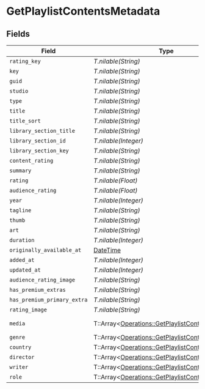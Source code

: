 # GetPlaylistContentsMetadata


## Fields

| Field                                                                                                                                                                                                                                                                                                                                                                                                                                                                                                                                                                                      | Type                                                                                                                                                                                                                                                                                                                                                                                                                                                                                                                                                                                       | Required                                                                                                                                                                                                                                                                                                                                                                                                                                                                                                                                                                                   | Description                                                                                                                                                                                                                                                                                                                                                                                                                                                                                                                                                                                | Example                                                                                                                                                                                                                                                                                                                                                                                                                                                                                                                                                                                    |
| ------------------------------------------------------------------------------------------------------------------------------------------------------------------------------------------------------------------------------------------------------------------------------------------------------------------------------------------------------------------------------------------------------------------------------------------------------------------------------------------------------------------------------------------------------------------------------------------ | ------------------------------------------------------------------------------------------------------------------------------------------------------------------------------------------------------------------------------------------------------------------------------------------------------------------------------------------------------------------------------------------------------------------------------------------------------------------------------------------------------------------------------------------------------------------------------------------ | ------------------------------------------------------------------------------------------------------------------------------------------------------------------------------------------------------------------------------------------------------------------------------------------------------------------------------------------------------------------------------------------------------------------------------------------------------------------------------------------------------------------------------------------------------------------------------------------ | ------------------------------------------------------------------------------------------------------------------------------------------------------------------------------------------------------------------------------------------------------------------------------------------------------------------------------------------------------------------------------------------------------------------------------------------------------------------------------------------------------------------------------------------------------------------------------------------ | ------------------------------------------------------------------------------------------------------------------------------------------------------------------------------------------------------------------------------------------------------------------------------------------------------------------------------------------------------------------------------------------------------------------------------------------------------------------------------------------------------------------------------------------------------------------------------------------ |
| `rating_key`                                                                                                                                                                                                                                                                                                                                                                                                                                                                                                                                                                               | *T.nilable(String)*                                                                                                                                                                                                                                                                                                                                                                                                                                                                                                                                                                        | :heavy_minus_sign:                                                                                                                                                                                                                                                                                                                                                                                                                                                                                                                                                                         | N/A                                                                                                                                                                                                                                                                                                                                                                                                                                                                                                                                                                                        | 17                                                                                                                                                                                                                                                                                                                                                                                                                                                                                                                                                                                         |
| `key`                                                                                                                                                                                                                                                                                                                                                                                                                                                                                                                                                                                      | *T.nilable(String)*                                                                                                                                                                                                                                                                                                                                                                                                                                                                                                                                                                        | :heavy_minus_sign:                                                                                                                                                                                                                                                                                                                                                                                                                                                                                                                                                                         | N/A                                                                                                                                                                                                                                                                                                                                                                                                                                                                                                                                                                                        | /library/metadata/17                                                                                                                                                                                                                                                                                                                                                                                                                                                                                                                                                                       |
| `guid`                                                                                                                                                                                                                                                                                                                                                                                                                                                                                                                                                                                     | *T.nilable(String)*                                                                                                                                                                                                                                                                                                                                                                                                                                                                                                                                                                        | :heavy_minus_sign:                                                                                                                                                                                                                                                                                                                                                                                                                                                                                                                                                                         | N/A                                                                                                                                                                                                                                                                                                                                                                                                                                                                                                                                                                                        | plex://movie/5d77683f6f4521001ea9dc53                                                                                                                                                                                                                                                                                                                                                                                                                                                                                                                                                      |
| `studio`                                                                                                                                                                                                                                                                                                                                                                                                                                                                                                                                                                                   | *T.nilable(String)*                                                                                                                                                                                                                                                                                                                                                                                                                                                                                                                                                                        | :heavy_minus_sign:                                                                                                                                                                                                                                                                                                                                                                                                                                                                                                                                                                         | N/A                                                                                                                                                                                                                                                                                                                                                                                                                                                                                                                                                                                        | Universal Pictures                                                                                                                                                                                                                                                                                                                                                                                                                                                                                                                                                                         |
| `type`                                                                                                                                                                                                                                                                                                                                                                                                                                                                                                                                                                                     | *T.nilable(String)*                                                                                                                                                                                                                                                                                                                                                                                                                                                                                                                                                                        | :heavy_minus_sign:                                                                                                                                                                                                                                                                                                                                                                                                                                                                                                                                                                         | N/A                                                                                                                                                                                                                                                                                                                                                                                                                                                                                                                                                                                        | movie                                                                                                                                                                                                                                                                                                                                                                                                                                                                                                                                                                                      |
| `title`                                                                                                                                                                                                                                                                                                                                                                                                                                                                                                                                                                                    | *T.nilable(String)*                                                                                                                                                                                                                                                                                                                                                                                                                                                                                                                                                                        | :heavy_minus_sign:                                                                                                                                                                                                                                                                                                                                                                                                                                                                                                                                                                         | N/A                                                                                                                                                                                                                                                                                                                                                                                                                                                                                                                                                                                        | Serenity                                                                                                                                                                                                                                                                                                                                                                                                                                                                                                                                                                                   |
| `title_sort`                                                                                                                                                                                                                                                                                                                                                                                                                                                                                                                                                                               | *T.nilable(String)*                                                                                                                                                                                                                                                                                                                                                                                                                                                                                                                                                                        | :heavy_minus_sign:                                                                                                                                                                                                                                                                                                                                                                                                                                                                                                                                                                         | N/A                                                                                                                                                                                                                                                                                                                                                                                                                                                                                                                                                                                        | Amazing Spider-Man 2                                                                                                                                                                                                                                                                                                                                                                                                                                                                                                                                                                       |
| `library_section_title`                                                                                                                                                                                                                                                                                                                                                                                                                                                                                                                                                                    | *T.nilable(String)*                                                                                                                                                                                                                                                                                                                                                                                                                                                                                                                                                                        | :heavy_minus_sign:                                                                                                                                                                                                                                                                                                                                                                                                                                                                                                                                                                         | N/A                                                                                                                                                                                                                                                                                                                                                                                                                                                                                                                                                                                        | Movies                                                                                                                                                                                                                                                                                                                                                                                                                                                                                                                                                                                     |
| `library_section_id`                                                                                                                                                                                                                                                                                                                                                                                                                                                                                                                                                                       | *T.nilable(Integer)*                                                                                                                                                                                                                                                                                                                                                                                                                                                                                                                                                                       | :heavy_minus_sign:                                                                                                                                                                                                                                                                                                                                                                                                                                                                                                                                                                         | N/A                                                                                                                                                                                                                                                                                                                                                                                                                                                                                                                                                                                        | 1                                                                                                                                                                                                                                                                                                                                                                                                                                                                                                                                                                                          |
| `library_section_key`                                                                                                                                                                                                                                                                                                                                                                                                                                                                                                                                                                      | *T.nilable(String)*                                                                                                                                                                                                                                                                                                                                                                                                                                                                                                                                                                        | :heavy_minus_sign:                                                                                                                                                                                                                                                                                                                                                                                                                                                                                                                                                                         | N/A                                                                                                                                                                                                                                                                                                                                                                                                                                                                                                                                                                                        | /library/sections/1                                                                                                                                                                                                                                                                                                                                                                                                                                                                                                                                                                        |
| `content_rating`                                                                                                                                                                                                                                                                                                                                                                                                                                                                                                                                                                           | *T.nilable(String)*                                                                                                                                                                                                                                                                                                                                                                                                                                                                                                                                                                        | :heavy_minus_sign:                                                                                                                                                                                                                                                                                                                                                                                                                                                                                                                                                                         | N/A                                                                                                                                                                                                                                                                                                                                                                                                                                                                                                                                                                                        | PG-13                                                                                                                                                                                                                                                                                                                                                                                                                                                                                                                                                                                      |
| `summary`                                                                                                                                                                                                                                                                                                                                                                                                                                                                                                                                                                                  | *T.nilable(String)*                                                                                                                                                                                                                                                                                                                                                                                                                                                                                                                                                                        | :heavy_minus_sign:                                                                                                                                                                                                                                                                                                                                                                                                                                                                                                                                                                         | N/A                                                                                                                                                                                                                                                                                                                                                                                                                                                                                                                                                                                        | Serenity continues the story of the TV series it was based upon ("Firefly"). River Tam had a secret - one in which she's not even aware - so dangerous, no one's safe, as an Alliance operative's sent to capture her, and all others are considered irrelevant to his job.                                                                                                                                                                                                                                                                                                                |
| `rating`                                                                                                                                                                                                                                                                                                                                                                                                                                                                                                                                                                                   | *T.nilable(Float)*                                                                                                                                                                                                                                                                                                                                                                                                                                                                                                                                                                         | :heavy_minus_sign:                                                                                                                                                                                                                                                                                                                                                                                                                                                                                                                                                                         | N/A                                                                                                                                                                                                                                                                                                                                                                                                                                                                                                                                                                                        | 8.2                                                                                                                                                                                                                                                                                                                                                                                                                                                                                                                                                                                        |
| `audience_rating`                                                                                                                                                                                                                                                                                                                                                                                                                                                                                                                                                                          | *T.nilable(Float)*                                                                                                                                                                                                                                                                                                                                                                                                                                                                                                                                                                         | :heavy_minus_sign:                                                                                                                                                                                                                                                                                                                                                                                                                                                                                                                                                                         | N/A                                                                                                                                                                                                                                                                                                                                                                                                                                                                                                                                                                                        | 9.1                                                                                                                                                                                                                                                                                                                                                                                                                                                                                                                                                                                        |
| `year`                                                                                                                                                                                                                                                                                                                                                                                                                                                                                                                                                                                     | *T.nilable(Integer)*                                                                                                                                                                                                                                                                                                                                                                                                                                                                                                                                                                       | :heavy_minus_sign:                                                                                                                                                                                                                                                                                                                                                                                                                                                                                                                                                                         | N/A                                                                                                                                                                                                                                                                                                                                                                                                                                                                                                                                                                                        | 2005                                                                                                                                                                                                                                                                                                                                                                                                                                                                                                                                                                                       |
| `tagline`                                                                                                                                                                                                                                                                                                                                                                                                                                                                                                                                                                                  | *T.nilable(String)*                                                                                                                                                                                                                                                                                                                                                                                                                                                                                                                                                                        | :heavy_minus_sign:                                                                                                                                                                                                                                                                                                                                                                                                                                                                                                                                                                         | N/A                                                                                                                                                                                                                                                                                                                                                                                                                                                                                                                                                                                        | They aim to misbehave.                                                                                                                                                                                                                                                                                                                                                                                                                                                                                                                                                                     |
| `thumb`                                                                                                                                                                                                                                                                                                                                                                                                                                                                                                                                                                                    | *T.nilable(String)*                                                                                                                                                                                                                                                                                                                                                                                                                                                                                                                                                                        | :heavy_minus_sign:                                                                                                                                                                                                                                                                                                                                                                                                                                                                                                                                                                         | N/A                                                                                                                                                                                                                                                                                                                                                                                                                                                                                                                                                                                        | /library/metadata/17/thumb/1705637165                                                                                                                                                                                                                                                                                                                                                                                                                                                                                                                                                      |
| `art`                                                                                                                                                                                                                                                                                                                                                                                                                                                                                                                                                                                      | *T.nilable(String)*                                                                                                                                                                                                                                                                                                                                                                                                                                                                                                                                                                        | :heavy_minus_sign:                                                                                                                                                                                                                                                                                                                                                                                                                                                                                                                                                                         | N/A                                                                                                                                                                                                                                                                                                                                                                                                                                                                                                                                                                                        | /library/metadata/17/art/1705637165                                                                                                                                                                                                                                                                                                                                                                                                                                                                                                                                                        |
| `duration`                                                                                                                                                                                                                                                                                                                                                                                                                                                                                                                                                                                 | *T.nilable(Integer)*                                                                                                                                                                                                                                                                                                                                                                                                                                                                                                                                                                       | :heavy_minus_sign:                                                                                                                                                                                                                                                                                                                                                                                                                                                                                                                                                                         | N/A                                                                                                                                                                                                                                                                                                                                                                                                                                                                                                                                                                                        | 141416                                                                                                                                                                                                                                                                                                                                                                                                                                                                                                                                                                                     |
| `originally_available_at`                                                                                                                                                                                                                                                                                                                                                                                                                                                                                                                                                                  | [DateTime](https://ruby-doc.org/stdlib-2.6.1/libdoc/date/rdoc/DateTime.html)                                                                                                                                                                                                                                                                                                                                                                                                                                                                                                               | :heavy_minus_sign:                                                                                                                                                                                                                                                                                                                                                                                                                                                                                                                                                                         | N/A                                                                                                                                                                                                                                                                                                                                                                                                                                                                                                                                                                                        | 2005-09-29 00:00:00 +0000 UTC                                                                                                                                                                                                                                                                                                                                                                                                                                                                                                                                                              |
| `added_at`                                                                                                                                                                                                                                                                                                                                                                                                                                                                                                                                                                                 | *T.nilable(Integer)*                                                                                                                                                                                                                                                                                                                                                                                                                                                                                                                                                                       | :heavy_minus_sign:                                                                                                                                                                                                                                                                                                                                                                                                                                                                                                                                                                         | N/A                                                                                                                                                                                                                                                                                                                                                                                                                                                                                                                                                                                        | 1705637164                                                                                                                                                                                                                                                                                                                                                                                                                                                                                                                                                                                 |
| `updated_at`                                                                                                                                                                                                                                                                                                                                                                                                                                                                                                                                                                               | *T.nilable(Integer)*                                                                                                                                                                                                                                                                                                                                                                                                                                                                                                                                                                       | :heavy_minus_sign:                                                                                                                                                                                                                                                                                                                                                                                                                                                                                                                                                                         | N/A                                                                                                                                                                                                                                                                                                                                                                                                                                                                                                                                                                                        | 1705637165                                                                                                                                                                                                                                                                                                                                                                                                                                                                                                                                                                                 |
| `audience_rating_image`                                                                                                                                                                                                                                                                                                                                                                                                                                                                                                                                                                    | *T.nilable(String)*                                                                                                                                                                                                                                                                                                                                                                                                                                                                                                                                                                        | :heavy_minus_sign:                                                                                                                                                                                                                                                                                                                                                                                                                                                                                                                                                                         | N/A                                                                                                                                                                                                                                                                                                                                                                                                                                                                                                                                                                                        | rottentomatoes://image.rating.upright                                                                                                                                                                                                                                                                                                                                                                                                                                                                                                                                                      |
| `has_premium_extras`                                                                                                                                                                                                                                                                                                                                                                                                                                                                                                                                                                       | *T.nilable(String)*                                                                                                                                                                                                                                                                                                                                                                                                                                                                                                                                                                        | :heavy_minus_sign:                                                                                                                                                                                                                                                                                                                                                                                                                                                                                                                                                                         | N/A                                                                                                                                                                                                                                                                                                                                                                                                                                                                                                                                                                                        | 1                                                                                                                                                                                                                                                                                                                                                                                                                                                                                                                                                                                          |
| `has_premium_primary_extra`                                                                                                                                                                                                                                                                                                                                                                                                                                                                                                                                                                | *T.nilable(String)*                                                                                                                                                                                                                                                                                                                                                                                                                                                                                                                                                                        | :heavy_minus_sign:                                                                                                                                                                                                                                                                                                                                                                                                                                                                                                                                                                         | N/A                                                                                                                                                                                                                                                                                                                                                                                                                                                                                                                                                                                        | 1                                                                                                                                                                                                                                                                                                                                                                                                                                                                                                                                                                                          |
| `rating_image`                                                                                                                                                                                                                                                                                                                                                                                                                                                                                                                                                                             | *T.nilable(String)*                                                                                                                                                                                                                                                                                                                                                                                                                                                                                                                                                                        | :heavy_minus_sign:                                                                                                                                                                                                                                                                                                                                                                                                                                                                                                                                                                         | N/A                                                                                                                                                                                                                                                                                                                                                                                                                                                                                                                                                                                        | rottentomatoes://image.rating.ripe                                                                                                                                                                                                                                                                                                                                                                                                                                                                                                                                                         |
| `media`                                                                                                                                                                                                                                                                                                                                                                                                                                                                                                                                                                                    | T::Array<[Operations::GetPlaylistContentsMedia](../../models/operations/getplaylistcontentsmedia.md)>                                                                                                                                                                                                                                                                                                                                                                                                                                                                                      | :heavy_minus_sign:                                                                                                                                                                                                                                                                                                                                                                                                                                                                                                                                                                         | N/A                                                                                                                                                                                                                                                                                                                                                                                                                                                                                                                                                                                        | [{"Part":[{"audioProfile":"lc","container":"mp4","duration":141416,"file":"/movies/Serenity (2005)/Serenity (2005).mp4","has64bitOffsets":false,"id":15,"key":"/library/parts/15/1705637151/file.mp4","optimizedForStreaming":false,"size":40271948,"videoProfile":"high"}],"aspectRatio":2.35,"audioChannels":2,"audioCodec":"aac","audioProfile":"lc","bitrate":2273,"container":"mp4","duration":141416,"has64bitOffsets":false,"height":814,"id":15,"optimizedForStreaming":0,"videoCodec":"h264","videoFrameRate":"24p","videoProfile":"high","videoResolution":"1080","width":1920}] |
| `genre`                                                                                                                                                                                                                                                                                                                                                                                                                                                                                                                                                                                    | T::Array<[Operations::GetPlaylistContentsGenre](../../models/operations/getplaylistcontentsgenre.md)>                                                                                                                                                                                                                                                                                                                                                                                                                                                                                      | :heavy_minus_sign:                                                                                                                                                                                                                                                                                                                                                                                                                                                                                                                                                                         | N/A                                                                                                                                                                                                                                                                                                                                                                                                                                                                                                                                                                                        | [{"tag":"Action"}]                                                                                                                                                                                                                                                                                                                                                                                                                                                                                                                                                                         |
| `country`                                                                                                                                                                                                                                                                                                                                                                                                                                                                                                                                                                                  | T::Array<[Operations::GetPlaylistContentsCountry](../../models/operations/getplaylistcontentscountry.md)>                                                                                                                                                                                                                                                                                                                                                                                                                                                                                  | :heavy_minus_sign:                                                                                                                                                                                                                                                                                                                                                                                                                                                                                                                                                                         | N/A                                                                                                                                                                                                                                                                                                                                                                                                                                                                                                                                                                                        | [{"tag":"United States of America"}]                                                                                                                                                                                                                                                                                                                                                                                                                                                                                                                                                       |
| `director`                                                                                                                                                                                                                                                                                                                                                                                                                                                                                                                                                                                 | T::Array<[Operations::GetPlaylistContentsDirector](../../models/operations/getplaylistcontentsdirector.md)>                                                                                                                                                                                                                                                                                                                                                                                                                                                                                | :heavy_minus_sign:                                                                                                                                                                                                                                                                                                                                                                                                                                                                                                                                                                         | N/A                                                                                                                                                                                                                                                                                                                                                                                                                                                                                                                                                                                        | [{"tag":"Joss Whedon"}]                                                                                                                                                                                                                                                                                                                                                                                                                                                                                                                                                                    |
| `writer`                                                                                                                                                                                                                                                                                                                                                                                                                                                                                                                                                                                   | T::Array<[Operations::GetPlaylistContentsWriter](../../models/operations/getplaylistcontentswriter.md)>                                                                                                                                                                                                                                                                                                                                                                                                                                                                                    | :heavy_minus_sign:                                                                                                                                                                                                                                                                                                                                                                                                                                                                                                                                                                         | N/A                                                                                                                                                                                                                                                                                                                                                                                                                                                                                                                                                                                        | [{"tag":"Joss Whedon"}]                                                                                                                                                                                                                                                                                                                                                                                                                                                                                                                                                                    |
| `role`                                                                                                                                                                                                                                                                                                                                                                                                                                                                                                                                                                                     | T::Array<[Operations::GetPlaylistContentsRole](../../models/operations/getplaylistcontentsrole.md)>                                                                                                                                                                                                                                                                                                                                                                                                                                                                                        | :heavy_minus_sign:                                                                                                                                                                                                                                                                                                                                                                                                                                                                                                                                                                         | N/A                                                                                                                                                                                                                                                                                                                                                                                                                                                                                                                                                                                        | [{"tag":"Gina Torres"}]                                                                                                                                                                                                                                                                                                                                                                                                                                                                                                                                                                    |